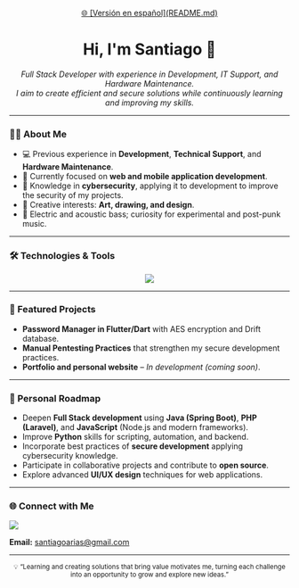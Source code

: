 <p align="center">
  <a href="https://github.com/sariasca/sariasca/blob/main/README.md">
    🌐 [Versión en español](README.md)
  </a>
</p>
<h1 align="center">Hi, I'm Santiago 👋</h1>

<p align="center">
  <em>Full Stack Developer with experience in Development, IT Support, and Hardware Maintenance.<br>
  I aim to create efficient and secure solutions while continuously learning and improving my skills.</em>
</p>

---

### 👨‍💻 About Me
- 💻 Previous experience in **Development**, **Technical Support**, and **Hardware Maintenance**.  
- 🌱 Currently focused on **web and mobile application development**.  
- 🔐 Knowledge in **cybersecurity**, applying it to development to improve the security of my projects.  
- 🎨 Creative interests: **Art, drawing, and design**.  
- 🎸 Electric and acoustic bass; curiosity for experimental and post-punk music.

---

### 🛠 Technologies & Tools
<p align="center">
  <img src="https://skillicons.dev/icons?i=html,css,js,react,nodejs,typescript,java,python,flutter,linux,git&theme=light" />
</p>

---

### 🚀 Featured Projects
- **Password Manager in Flutter/Dart** with AES encryption and Drift database.  
- **Manual Pentesting Practices** that strengthen my secure development practices.  
- **Portfolio and personal website** – *In development (coming soon)*.

---

### 🚧 Personal Roadmap

- Deepen **Full Stack development** using **Java (Spring Boot)**, **PHP (Laravel)**, and **JavaScript** (Node.js and modern frameworks).  
- Improve **Python** skills for scripting, automation, and backend.  
- Incorporate best practices of **secure development** applying cybersecurity knowledge.  
- Participate in collaborative projects and contribute to **open source**.  
- Explore advanced **UI/UX design** techniques for web applications.  

---

### 🌐 Connect with Me
<p align="left">
  <a href="https://www.linkedin.com/in/santiago-arias-cardona/">
    <img src="https://img.shields.io/badge/LinkedIn-Santiago-blue?style=for-the-badge&logo=linkedin&logoColor=white" />
  </a>
</p>

**Email:** santiagoarias@gmail.com

---

<p align="center">
  <sub>💡 “Learning and creating solutions that bring value motivates me, turning each challenge into an opportunity to grow and explore new ideas.”</sub>
</p>
